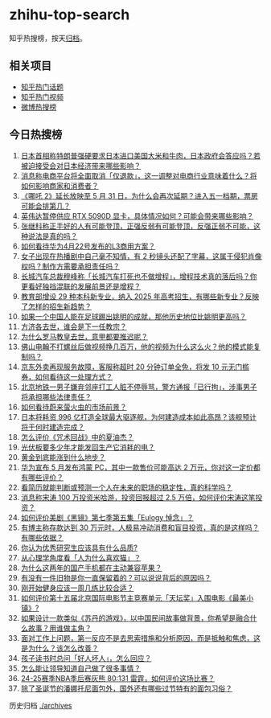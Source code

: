 # zhihu-top-search

知乎热搜榜，按天[归档](./archives)。

## 相关项目

- [知乎热门话题](https://github.com/justjavac/zhihu-trending-hot-questions)
- [知乎热门视频](https://github.com/justjavac/zhihu-trending-hot-video)
- [微博热搜榜](https://github.com/justjavac/weibo-trending-hot-search)

## 今日热搜榜

<!-- BEGIN -->
<!-- 最后更新时间 Wed Apr 23 2025 01:35:09 GMT+0800 (China Standard Time) -->

1. [日本首相称特朗普强硬要求日本进口美国大米和牛肉，日本政府会答应吗？若被迫接受会对日本经济带来哪些影响？](https://www.zhihu.com/search?q=https%3A%2F%2Fapi.zhihu.com%2Fquestions%2F1897991291586962197)
1. [消息称电商平台将全面取消「仅退款」，这一调整对电商行业意味着什么？将如何影响商家和消费者？](https://www.zhihu.com/search?q=https%3A%2F%2Fapi.zhihu.com%2Fquestions%2F1898080865973662583)
1. [《哪吒 2》延长放映至 5 月 31 日，为什么会再次延期？进入五一档期，票房可能会排第几？](https://www.zhihu.com/search?q=https%3A%2F%2Fapi.zhihu.com%2Fquestions%2F1897967366580691557)
1. [英伟达暂停供应 RTX 5090D 显卡，具体情况如何？可能会带来哪些影响？](https://www.zhihu.com/search?q=https%3A%2F%2Fapi.zhihu.com%2Fquestions%2F1897224478980809260)
1. [张继科称正手好的人有可能登顶，正强反弱有可能登顶，反强正弱不可能，这种说法是真的吗？](https://www.zhihu.com/search?q=https%3A%2F%2Fapi.zhihu.com%2Fquestions%2F1897703649792202133)
1. [如何看待华为4月22号发布的L3商用方案？](https://www.zhihu.com/search?q=https%3A%2F%2Fapi.zhihu.com%2Fquestions%2F1898105008437847355)
1. [女子出现在热播剧中自己毫不知情，有 2 秒镜头还配了字幕，这属于侵犯肖像权吗？制作方需要承担责任吗？](https://www.zhihu.com/search?q=https%3A%2F%2Fapi.zhihu.com%2Fquestions%2F1897390300189650991)
1. [长城汽车总裁穆峰称「长城汽车打死也不做增程」，增程技术真的落后吗？你更看好独挡混联的发展前景还是增程？](https://www.zhihu.com/search?q=https%3A%2F%2Fapi.zhihu.com%2Fquestions%2F1897746802142306378)
1. [教育部增设 29 种本科新专业，纳入 2025 年高考招生，有哪些新专业？反映了怎样的招生新趋势？](https://www.zhihu.com/search?q=https%3A%2F%2Fapi.zhihu.com%2Fquestions%2F1897959954473776345)
1. [如果一个中国人能在足球踢出姚明的成就，那他历史地位比姚明更高吗？](https://www.zhihu.com/search?q=https%3A%2F%2Fapi.zhihu.com%2Fquestions%2F1895553554913137801)
1. [方济各去世，谁会是下一任教宗？](https://www.zhihu.com/search?q=https%3A%2F%2Fapi.zhihu.com%2Fquestions%2F1897695631277027787)
1. [为什么罗马教皇去世，意甲都要推迟呢？](https://www.zhihu.com/search?q=https%3A%2F%2Fapi.zhihu.com%2Fquestions%2F1897917099034276331)
1. [佛山电翰不打螺丝后做视频挣几百万，他的视频为什么这么火？他的模式能复制吗？](https://www.zhihu.com/search?q=https%3A%2F%2Fapi.zhihu.com%2Fquestions%2F1896626988447391996)
1. [京东外卖再现服务故障，客服称超时 20 分钟订单全免，将发 10 元无门槛券，如何看待这一处理方式？](https://www.zhihu.com/search?q=https%3A%2F%2Fapi.zhihu.com%2Fquestions%2F1898004011774342680)
1. [北京地铁一男子嫌弃邻座打工人脏不停辱骂，警方通报「已行拘」，涉事男子将承担哪些法律责任？](https://www.zhihu.com/search?q=https%3A%2F%2Fapi.zhihu.com%2Fquestions%2F1897598981221093671)
1. [如何看待蔚来萤火虫的市场前景？](https://www.zhihu.com/search?q=https%3A%2F%2Fapi.zhihu.com%2Fquestions%2F1897041127921653178)
1. [日本将耗资 996 亿打造全球最大驱逐舰，为何建造成本如此高昂？该舰预计将于何时建造完成？](https://www.zhihu.com/search?q=https%3A%2F%2Fapi.zhihu.com%2Fquestions%2F1897611084057264931)
1. [怎么评价《咒术回战》中的夏油杰？](https://www.zhihu.com/search?q=https%3A%2F%2Fapi.zhihu.com%2Fquestions%2F428859226)
1. [光伏板要多少年才能发回生产它消耗的电？](https://www.zhihu.com/search?q=https%3A%2F%2Fapi.zhihu.com%2Fquestions%2F8943495780)
1. [黄金到底能涨到什么地步？](https://www.zhihu.com/search?q=https%3A%2F%2Fapi.zhihu.com%2Fquestions%2F1895842686189168614)
1. [华为宣布 5 月发布鸿蒙 PC，其中一款售价可能高达 2 万元，你对这一定价都有哪些评价？](https://www.zhihu.com/search?q=https%3A%2F%2Fapi.zhihu.com%2Fquestions%2F1896159845276696634)
1. [看简历就能判断或预测一个人在未来的职场的稳定性，真的科学吗？](https://www.zhihu.com/search?q=https%3A%2F%2Fapi.zhihu.com%2Fquestions%2F591909441)
1. [消息称宋涛 100 万投资米哈游，投资回报超过 2.5 万倍，如何评价宋涛这笔投资？](https://www.zhihu.com/search?q=https%3A%2F%2Fapi.zhihu.com%2Fquestions%2F1897396503166838751)
1. [如何评价美剧《黑镜》第七季第五集「Eulogy 悼念」？](https://www.zhihu.com/search?q=https%3A%2F%2Fapi.zhihu.com%2Fquestions%2F1894065695983118150)
1. [有博主称存款达到 30 万元时，人极易冲动消费和盲目投资，真的是这样吗？有哪些依据？](https://www.zhihu.com/search?q=https%3A%2F%2Fapi.zhihu.com%2Fquestions%2F1897028991606550872)
1. [你认为优秀研究生应该具有什么品质?](https://www.zhihu.com/search?q=https%3A%2F%2Fapi.zhihu.com%2Fquestions%2F1895407676999046174)
1. [从心理学角度看「人为什么喜欢猫」？](https://www.zhihu.com/search?q=https%3A%2F%2Fapi.zhihu.com%2Fquestions%2F7990404732)
1. [为什么这两年的国产手机都在主动兼容苹果？](https://www.zhihu.com/search?q=https%3A%2F%2Fapi.zhihu.com%2Fquestions%2F1897598598134354905)
1. [有没有一件旧物是你一直保留着的？可以说说背后的原因吗？](https://www.zhihu.com/search?q=https%3A%2F%2Fapi.zhihu.com%2Fquestions%2F1897960701030527457)
1. [刚开始健身应该一周几练比较合适？](https://www.zhihu.com/search?q=https%3A%2F%2Fapi.zhihu.com%2Fquestions%2F13832463635)
1. [如何评价第十五届北京国际电影节主竞赛单元「天坛奖」入围电影《最美小镇》?](https://www.zhihu.com/search?q=https%3A%2F%2Fapi.zhihu.com%2Fquestions%2F1896290760476820766)
1. [如果设计一款类似《苏丹的游戏》，以中国民间故事做背景，你希望是融合什么故事？用谁做主角？](https://www.zhihu.com/search?q=https%3A%2F%2Fapi.zhihu.com%2Fquestions%2F1896586158235964120)
1. [面对工作上问题，第一反应不是去思索措施和分析原因，而是抵触和焦虑，这是为什么？该怎么改善？](https://www.zhihu.com/search?q=https%3A%2F%2Fapi.zhihu.com%2Fquestions%2F1895434198497601116)
1. [孩子读书时总问「好人坏人」，怎么回应？](https://www.zhihu.com/search?q=https%3A%2F%2Fapi.zhihu.com%2Fquestions%2F1891631147177453186)
1. [怎么能让领导知道自己做了很多事情？](https://www.zhihu.com/search?q=https%3A%2F%2Fapi.zhihu.com%2Fquestions%2F1893585180855353809)
1. [24-25赛季NBA季后赛灰熊 80:131 雷霆，如何评价这场比赛？](https://www.zhihu.com/search?q=https%3A%2F%2Fapi.zhihu.com%2Fquestions%2F1897458161255948940)
1. [除了圣诞节的潘娜托尼面包外，国外还有哪些过节特有的面包习俗？](https://www.zhihu.com/search?q=https%3A%2F%2Fapi.zhihu.com%2Fquestions%2F1895488918541014462)

<!-- END -->

历史归档 [./archives](./archives)
